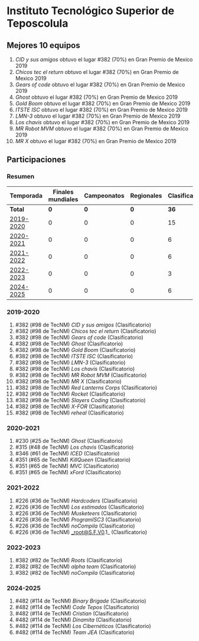 # Instituto Tecnológico Superior de Teposcolula

## Mejores 10 equipos

1. _CID y sus amigos_ obtuvo el lugar #382 (70%) en Gran Premio de Mexico 2019
1. _Chicos tec el return_ obtuvo el lugar #382 (70%) en Gran Premio de Mexico 2019
1. _Gears of code_ obtuvo el lugar #382 (70%) en Gran Premio de Mexico 2019
1. _Ghost_ obtuvo el lugar #382 (70%) en Gran Premio de Mexico 2019
1. _Gold Boom_ obtuvo el lugar #382 (70%) en Gran Premio de Mexico 2019
1. _ITSTE ISC_ obtuvo el lugar #382 (70%) en Gran Premio de Mexico 2019
1. _LMN-3_ obtuvo el lugar #382 (70%) en Gran Premio de Mexico 2019
1. _Los chavis_ obtuvo el lugar #382 (70%) en Gran Premio de Mexico 2019
1. _MR Robot MVM_ obtuvo el lugar #382 (70%) en Gran Premio de Mexico 2019
1. _MR X_ obtuvo el lugar #382 (70%) en Gran Premio de Mexico 2019

## Participaciones

### Resumen

| Temporada | Finales mundiales | Campeonatos | Regionales | Clasificatorios | Equipos |
| --- | --- | --- | --- | --- | --- |
| **Total** | **0** | **0** | **0** | **36** | **36** |
| [2019-2020](#2019-2020) | 0 | 0 | 0 | 15 | 15 |
| [2020-2021](#2020-2021) | 0 | 0 | 0 | 6 | 6 |
| [2021-2022](#2021-2022) | 0 | 0 | 0 | 6 | 6 |
| [2022-2023](#2022-2023) | 0 | 0 | 0 | 3 | 3 |
| [2024-2025](#2024-2025) | 0 | 0 | 0 | 6 | 6 |

### 2019-2020

1. #382 (#98 de TecNM) _CID y sus amigos_ (Clasificatorio)
1. #382 (#98 de TecNM) _Chicos tec el return_ (Clasificatorio)
1. #382 (#98 de TecNM) _Gears of code_ (Clasificatorio)
1. #382 (#98 de TecNM) _Ghost_ (Clasificatorio)
1. #382 (#98 de TecNM) _Gold Boom_ (Clasificatorio)
1. #382 (#98 de TecNM) _ITSTE ISC_ (Clasificatorio)
1. #382 (#98 de TecNM) _LMN-3_ (Clasificatorio)
1. #382 (#98 de TecNM) _Los chavis_ (Clasificatorio)
1. #382 (#98 de TecNM) _MR Robot MVM_ (Clasificatorio)
1. #382 (#98 de TecNM) _MR X_ (Clasificatorio)
1. #382 (#98 de TecNM) _Red Lanterns Corps_ (Clasificatorio)
1. #382 (#98 de TecNM) _Rocket_ (Clasificatorio)
1. #382 (#98 de TecNM) _Slayers Coding_ (Clasificatorio)
1. #382 (#98 de TecNM) _X-FOR_ (Clasificatorio)
1. #382 (#98 de TecNM) _reheal_ (Clasificatorio)

### 2020-2021

1. #230 (#25 de TecNM) _Ghost_ (Clasificatorio)
1. #315 (#48 de TecNM) _Los chavis_ (Clasificatorio)
1. #346 (#61 de TecNM) _ICED_ (Clasificatorio)
1. #351 (#65 de TecNM) _KillQueen_ (Clasificatorio)
1. #351 (#65 de TecNM) _MVC_ (Clasificatorio)
1. #351 (#65 de TecNM) _xFord_ (Clasificatorio)

### 2021-2022

1. #226 (#36 de TecNM) _Hardcoders_ (Clasificatorio)
1. #226 (#36 de TecNM) _Los estimados_ (Clasificatorio)
1. #226 (#36 de TecNM) _Musketeers_ (Clasificatorio)
1. #226 (#36 de TecNM) _ProgramISC3_ (Clasificatorio)
1. #226 (#36 de TecNM) _noCompila_ (Clasificatorio)
1. #226 (#36 de TecNM) _root@S.F.V0.1_ (Clasificatorio)

### 2022-2023

1. #382 (#82 de TecNM) _Roots_ (Clasificatorio)
1. #382 (#82 de TecNM) _alpha team_ (Clasificatorio)
1. #382 (#82 de TecNM) _noCompila_ (Clasificatorio)

### 2024-2025

1. #482 (#114 de TecNM) _Binary Brigade_ (Clasificatorio)
1. #482 (#114 de TecNM) _Code Tepos_ (Clasificatorio)
1. #482 (#114 de TecNM) _Cristian_ (Clasificatorio)
1. #482 (#114 de TecNM) _Dinamita_ (Clasificatorio)
1. #482 (#114 de TecNM) _Los Cibernéticos_ (Clasificatorio)
1. #482 (#114 de TecNM) _Team JEA_ (Clasificatorio)



